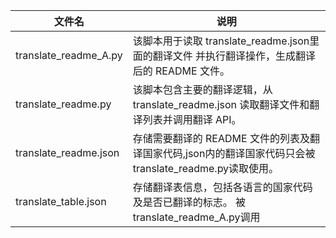 | 文件名                | 说明                                                                                                   |
| --------------------- | ------------------------------------------------------------------------------------------------------ |
| translate_readme_A.py | 该脚本用于读取 translate_readme.json里面的翻译文件 并执行翻译操作，生成翻译后的 README 文件。          |
| translate_readme.py   | 该脚本包含主要的翻译逻辑，从 translate_readme.json 读取翻译文件和翻译列表并调用翻译 API。              |
| translate_readme.json | 存储需要翻译的 README 文件的列表及翻译国家代码,json内的翻译国家代码只会被translate_readme.py读取使用。 |
| translate_table.json  | 存储翻译表信息，包括各语言的国家代码及是否已翻译的标志。  被translate_readme_A.py调用                  |
